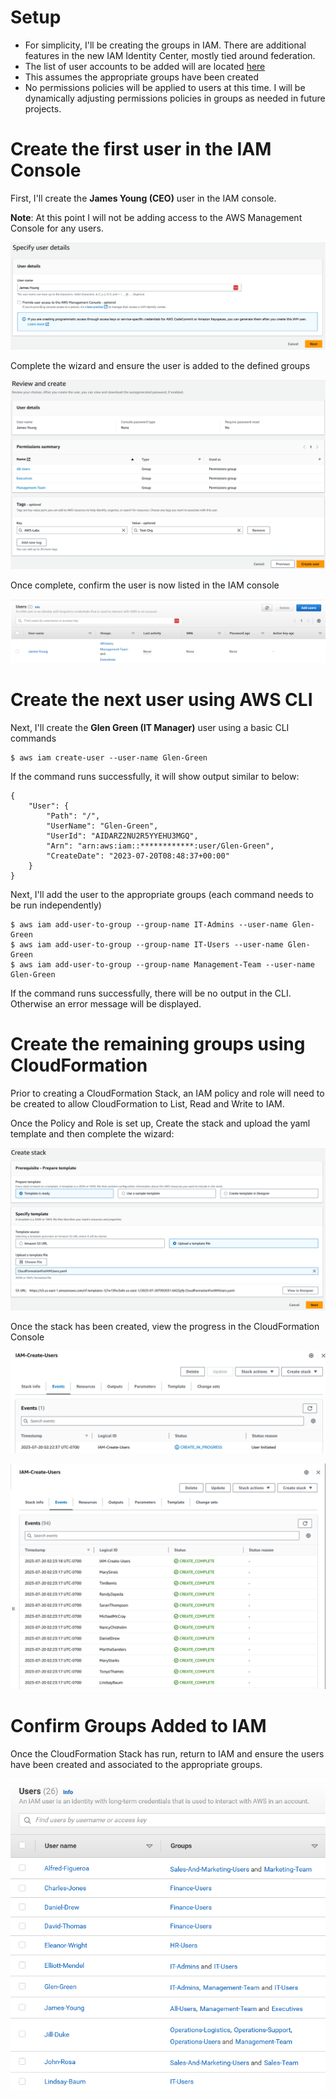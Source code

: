 # Setup

* For simplicity, I'll be creating the groups in IAM. There are additional features in the new IAM Identity Center, mostly tied around federation.
* The list of user accounts to be added will are located [here](User-Accounts.MD)
* This assumes the appropriate groups have been created
* No permissions policies will be applied to users at this time. I will be dynamically adjusting permissions policies in groups as needed in future projects.

# Create the first user in the IAM Console

First, I'll create the **James Young (CEO)** user in the IAM console. 

**Note**: At this point I will not be adding access to the AWS Management Console for any users.

![Create User Console 1](images/create-user-console-1.png)

Complete the wizard and ensure the user is added to the defined groups

![Create User Console 2](images/create-user-console-2.png)

Once complete, confirm the user is now listed in the IAM console

![Create User Console 3](images/create-user-console-3.png)

# Create the next user using AWS CLI

Next, I'll create the **Glen Green (IT Manager)** user using a basic CLI commands

    $ aws iam create-user --user-name Glen-Green

If the command runs successfully, it will show output similar to below:

    {
        "User": {
            "Path": "/",
            "UserName": "Glen-Green",
            "UserId": "AIDARZ2NU2R5YYEHU3MGQ",
            "Arn": "arn:aws:iam::************:user/Glen-Green",
            "CreateDate": "2023-07-20T08:48:37+00:00"
        }
    }

Next, I'll add the user to the appropriate groups (each command needs to be run independently)

    $ aws iam add-user-to-group --group-name IT-Admins --user-name Glen-Green
    $ aws iam add-user-to-group --group-name IT-Users --user-name Glen-Green
    $ aws iam add-user-to-group --group-name Management-Team --user-name Glen-Green

If the command runs successfully, there will be no output in the CLI. Otherwise an error message will be displayed.

# Create the remaining groups using CloudFormation

Prior to creating a CloudFormation Stack, an IAM policy and role will need to be created to allow CloudFormation to List, Read and Write to IAM.

Once the Policy and Role is set up, Create the stack and upload the yaml template and then complete the wizard:

![Create User in CloudFormation1](images/create-user-cloudformation-1.png)

Once the stack has been created, view the progress in the CloudFormation Console

![Create User in CloudFormation2](images/create-user-cloudformation-2.png)

![Create User in CloudFormation3](images/create-user-cloudformation-3.png)

# Confirm Groups Added to IAM

Once the CloudFormation Stack has run, return to IAM and ensure the users have been created and associated to the appropriate groups.

![Create User in CloudFormation4](images/create-user-cloudformation-4.png)

